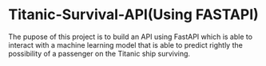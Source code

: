# Titanic-Survival-API(Using FASTAPI)
The pupose of this project is to build an API using FastAPI which is able to interact with a machine learning model that is able to predict rightly the possibility of a passenger on the Titanic ship surviving.
